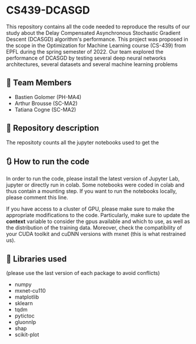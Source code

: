 # CS439-DCASGD
This repository contains all the code needed to reproduce the results of our study about the Delay Compensated Asynchronous Stochastic Gradient Descent (DCASGD) algorithm's performance. This project was proposed in the scope in the Optimization for Machine Learning course (CS-439) from EPFL during the spring semester of 2022. Our team explored the performance of DCASGD by testing several deep neural networks architectures, several datasets and several machine learning problems

## :raised_hands: Team Members
- Bastien Golomer (PH-MA4)
- Arthur Brousse (SC-MA2)
- Tatiana Cogne (SC-MA2)

## :memo: Repository description
The repositoty counts all the jupyter notebooks used to get the 

## :arrows_clockwise: How to run the code 
In order to run the code, please install the latest version of Jupyter Lab, jupyter or directly run in colab. Some notebooks were coded in colab and thus contain a mounting step. If you want to run the notebooks locally, please comment this line.

If you have access to a cluster of GPU, please make sure to make the appropriate modifications to the code. Particularly, make sure to update the **context** variable to consider the gpus available and which to use, as well as the distribution of the training data. Moreover, check the compatibility of your CUDA toolkit and cuDNN versions with mxnet (this is what restrained us).


## :open_file_folder: Libraries used
 (please use the last version of each package to avoid conflicts)
- numpy 
- mxnet-cu110
- matplotlib
- sklearn
- tqdm
- pytictoc
- gluonnlp
- shap
- scikit-plot
